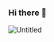 ### Hi there 👋
![Untitled](https://prod-files-secure.s3.us-west-2.amazonaws.com/5bab7346-c468-42f2-a78a-e2547f968428/097b333d-290b-44f2-9355-3979ed02809b/Untitled.png)
<!--
**younkyungkim/younkyungkim** is a ✨ _special_ ✨ repository because its `README.md` (this file) appears on your GitHub profile.

Here are some ideas to get you started:

- 🔭 I’m currently working on ...
- 🌱 I’m currently learning ...
- 👯 I’m looking to collaborate on ...
- 🤔 I’m looking for help with ...
- 💬 Ask me about ...
- 📫 How to reach me: ...
- 😄 Pronouns: ...
- ⚡ Fun fact: ...
-->
